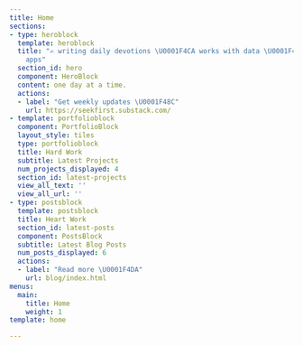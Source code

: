 ```yaml
---
title: Home
sections:
- type: heroblock
  template: heroblock
  title: "✍ writing daily devotions \U0001F4CA works with data \U0001F4BB makes no-code
    apps"
  section_id: hero
  component: HeroBlock
  content: one day at a time.
  actions:
  - label: "Get weekly updates \U0001F48C"
    url: https://seekfirst.substack.com/
- template: portfolioblock
  component: PortfolioBlock
  layout_style: tiles
  type: portfolioblock
  title: Hard Work
  subtitle: Latest Projects
  num_projects_displayed: 4
  section_id: latest-projects
  view_all_text: ''
  view_all_url: ''
- type: postsblock
  template: postsblock
  title: Heart Work
  section_id: latest-posts
  component: PostsBlock
  subtitle: Latest Blog Posts
  num_posts_displayed: 6
  actions:
  - label: "Read more \U0001F4DA"
    url: blog/index.html
menus:
  main:
    title: Home
    weight: 1
template: home

---
```

